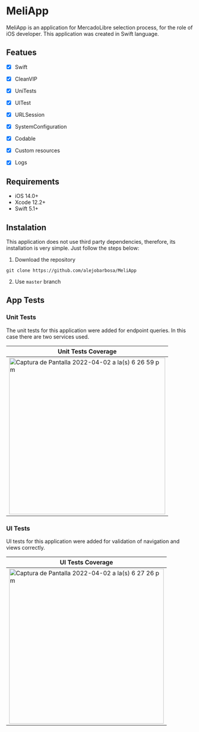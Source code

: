 # MeliApp

MeliApp is an application for MercadoLibre selection process, for the role of iOS developer.
This application was created in Swift language.

## Featues

- [X] Swift
- [x] CleanVIP
- [x] UniTests
- [x] UITest
- [x] URLSession
- [x] SystemConfiguration 
- [x] Codable
- [x] Custom resources
- [x] Logs 


## Requirements

- iOS 14.0+
- Xcode 12.2+
- Swift 5.1+

## Instalation

This application does not use third party dependencies, therefore, its installation is very simple. Just follow the steps below:

1. Download the repository 

```
git clone https://github.com/alejobarbosa/MeliApp
```

2. Use `master` branch 

## App Tests

### Unit Tests

The unit tests for this application were added for endpoint queries. In this case there are two services used.

Unit Tests Coverage |
 | ------------- 
 <img width="420" alt="Captura de Pantalla 2022-04-02 a la(s) 6 26 59 p m" src="https://user-images.githubusercontent.com/33553510/161405572-8e9b9de1-5bbc-45d5-addf-db6758fd25ae.png">|

### UI Tests

UI tests for this application were added for validation of navigation and views correctly.

UI Tests Coverage |
 | ------------- 
 <img width="416" alt="Captura de Pantalla 2022-04-02 a la(s) 6 27 26 p m" src="https://user-images.githubusercontent.com/33553510/161405605-82815f2f-a6d0-41ca-86d7-82298edd98e3.png">|
 
